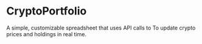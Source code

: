 # CryptoPortfolio

A simple, customizable spreadsheet that uses API calls to 
To update crypto prices and holdings in real time. 
